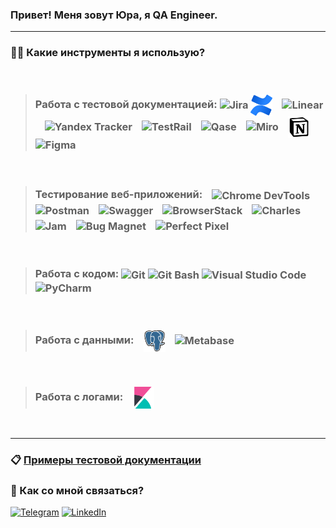 ### Привет! Меня зовут Юра, я QA Engineer.

---

### 👨‍💻 Какие инструменты я использую?

<br>

>### Работа с тестовой документацией:  <img src="https://user-images.githubusercontent.com/25181517/183912952-83784e94-629d-4c34-a961-ae2ae795b662.png" alt="Jira" title="Jira" width="35" height= "35" align="center" />  <img src="https://raw.githubusercontent.com/devicons/devicon/6910f0503efdd315c8f9b858234310c06e04d9c0/icons/confluence/confluence-original.svg" alt="Confluence" title="Confluence" width="35" height= "35" align="center" />ㅤ<img src="https://is1-ssl.mzstatic.com/image/thumb/Purple211/v4/51/10/5c/51105c3e-72da-5eea-058f-5b8e292d0646/AppIcon-0-1x_U007epad-0-0-0-1-0-0-85-220-0.png/230x0w.webp" alt="Linear" title="Linear" width="35" height= "35" align="center" />ㅤ<img src="https://upload.wikimedia.org/wikipedia/commons/thumb/f/f3/Logo_Yandex_Tracker_2021.svg/240px-Logo_Yandex_Tracker_2021.svg.png" alt="Yandex Tracker" title="Yandex Tracker" width="35" height= "35" align="center" />ㅤ<img src="https://upload.vectorlogo.zone/logos/gurock_testrail/images/765e1f59-7fb9-4bbb-8eb3-5fa5c96eadc3.svg" alt="TestRail" title="TestRail" width="35" height= "35" align="center" />ㅤ<img src="https://media.licdn.com/dms/image/D4D0BAQHe8aNTUPt3TA/company-logo_200_200/0/1689265711152/qaseio_logo?e=2147483647&v=beta&t=ewIT3bcLwCVmjTgRIxjZ_w8mPGI45H-FpX8ITcdkerI" alt="Qase" title="Qase" width="35" height= "35" align="center" />ㅤ<img src="https://raw.githubusercontent.com/onemarc/tech-icons/3767f0fd32815bd25060782d43905d8a83f2765f/icons/miro.svg" alt="Miro" title="Miro" width="35" height= "35" align="center" />ㅤ<img src="https://raw.githubusercontent.com/devicons/devicon/6910f0503efdd315c8f9b858234310c06e04d9c0/icons/notion/notion-original.svg" alt="Notion" title="Notion" width="35" height= "35" align="center" />ㅤ<img src="https://user-images.githubusercontent.com/25181517/189715289-df3ee512-6eca-463f-a0f4-c10d94a06b2f.png" alt="Figma" title="Figma" width="35" height="35" align="center" />

<br>

>### Тестирование веб-приложений:ㅤ<img src="https://d33wubrfki0l68.cloudfront.net/38b5c953a4667366685d55db55d057c86db1fc54/a0fdc/static/acae6b24d940347661ca901ea07f47c1/chrome-dev-logo-icon.png" alt="Chrome DevTools" title="Chrome DevTools" width="35" height="35" align="center" />ㅤ<img src="https://user-images.githubusercontent.com/25181517/192109061-e138ca71-337c-4019-8d42-4792fdaa7128.png" alt="Postman" title="Postman" width="35" height="35" align="center" />ㅤ<img src="https://user-images.githubusercontent.com/25181517/186711335-a3729606-5a78-4496-9a36-06efcc74f800.png" alt="Swagger" title="Swagger" width="35" height="35" align="center" />ㅤ<img src="https://www.vectorlogo.zone/logos/browserstack/browserstack-icon.svg" alt="BrowserStack" title="BrowserStack" width="35" height="35" align="center" />ㅤ<img src="https://user-images.githubusercontent.com/15472/41327135-e4bf090c-6eca-11e8-9b76-032e8e2b0707.png" alt="Charles" title="Charles" width="35" height="35" align="center" />ㅤ<img src="https://substackcdn.com/image/fetch/w_96,c_limit,f_auto,q_auto:good,fl_progressive:steep/https%3A%2F%2Fbucketeer-e05bbc84-baa3-437e-9518-adb32be77984.s3.amazonaws.com%2Fpublic%2Fimages%2Fb6b660e5-ec5f-460a-b317-e3fbadb2dfa8_440x440.png" alt="Jam" title="Jam" width="35" height="35" align="center" />ㅤ<img src="https://lh3.googleusercontent.com/K8FfIR4srrpb5Qj8MA75Tw6kpoPLUpCKNXr4NaDhUCnyWKBjXg8-9sroVsCM3cTbIQOGCtZGve7lasx_HzP8pj3G=s60" alt="Bug Magnet" title="Bug Magnet" width="42" height="42" align="center" />ㅤ<img src="https://lh3.googleusercontent.com/-O_pNhKsmQ8E2bAy_IfZIKG8sT1BMw0_2El6L7YVZhB1QzcOrZg0OBtXWQODcUqauYPHDziudWMMDLIgrsjSvTncDw=s60" alt="Perfect Pixel" title="Perfect Pixel" width="35" height="35" align="center" />

<br>

>### Работа с кодом:    <img src="https://user-images.githubusercontent.com/25181517/192108372-f71d70ac-7ae6-4c0d-8395-51d8870c2ef0.png" alt="Git" title="Git" width="35" height= "35" align="center" />    <img src="https://cdn.worldvectorlogo.com/logos/git-bash.svg" alt="Git Bash" title="Git Bash" width="35" height= "35" align="center" />    <img src="https://user-images.githubusercontent.com/25181517/192108891-d86b6220-e232-423a-bf5f-90903e6887c3.png" alt="Visual Studio Code" title="Visual Studio Code" width="35" height= "35" align="center" />      <img src="https://cdn.worldvectorlogo.com/logos/jetbrains-pycharm.svg" alt="PyCharm" title="PyCharm" width="35" height= "35" align="center" />

<br>

>### Работа с данными:ㅤ<img src="https://raw.githubusercontent.com/devicons/devicon/6910f0503efdd315c8f9b858234310c06e04d9c0/icons/postgresql/postgresql-original.svg" alt="PostgreSQL" title="PostgreSQL" width="35" height= "35" align="center" />ㅤ<img src="https://www.vectorlogo.zone/logos/metabase/metabase-icon.svg" alt="Metabase" title="Metabase" width="35" height= "35" align="center" />

<br>

>### Работа с логами:ㅤ<img src="https://raw.githubusercontent.com/devicons/devicon/6910f0503efdd315c8f9b858234310c06e04d9c0/icons/kibana/kibana-original.svg" alt="Kibana" title="Kibana" width="35" height= "35" align="center" />

<br>

---

### 📋 [Примеры тестовой документации](https://github.com/YuraNilov/A-Merch)

### 📲 Как со мной связаться?
[![Telegram](https://img.shields.io/badge/Telegram-2CA5E0?style=for-the-badge&logo=telegram&logoColor=white)](https://t.me/YuraNilov)
[![LinkedIn](https://img.shields.io/badge/linkedin-%230077B5.svg?style=for-the-badge&logo=linkedin&logoColor=white)](https://www.linkedin.com/in/yuri-nilov)
